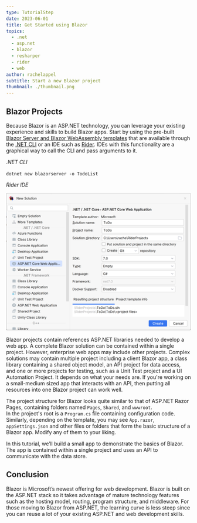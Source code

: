 ```yaml
---
type: TutorialStep
date: 2023-06-01
title: Get Started using Blazor
topics:
  - .net
  - asp.net
  - blazor
  - resharper
  - rider
  - web
author: rachelappel
subtitle: Start a new Blazor project
thumbnail: ./thumbnail.png
---
```


## Blazor Projects

Because Blazor is an ASP.NET technology, you can leverage your existing experience and skills to build Blazor apps. Start by using the pre-built [Blazor Server and Blazor WebAssembly templates](https://learn.microsoft.com/en-us/dotnet/core/tools/dotnet-new#arguments) that are available through the [.NET CLI](https://learn.microsoft.com/en-us/dotnet/core/tools/) or an IDE such as [Rider](https://jetbrains.com/rider).
IDEs with this functionality are a graphical way to call the CLI and pass arguments to it.

_.NET CLI_

`dotnet new blazorserver -o TodoList`

_Rider IDE_

![New Blazor project](1-new-project.png)

Blazor projects contain references ASP.NET libraries needed to develop a web app.
A complete Blazor solution can be contained within a single project. However, enterprise web apps may include other projects.
Complex solutions may contain multiple project including a client Blazor app, a class library containing a shared object model, an API project for data access, and one or more projects for testing, such as a Unit Test project and a UI Automation Project. It depends on what your needs are.
If you're working on a small-medium sized app that interacts with an API, then putting all resources into one Blazor project can work well.

The project structure for Blazor looks quite similar to that of ASP.NET Razor Pages, containing folders named `Pages`, `Shared`, and `wwwroot`.  
In the project's root is a `Program.cs` file containing configuration code. Similarly, depending on the template, you may see `App.razor`, `appSettings.json` and other files or folders that form the basic structure of a Blazor app. Modify any of them to your liking.

In this tutorial, we’ll build a small app to demonstrate the basics of Blazor. The app is contained within a single project and uses an API to communicate with the data store.

## Conclusion

Blazor is Microsoft’s newest offering for web development. Blazor is built on the ASP.NET stack so it takes advantage of mature technology features such as the hosting model, routing, program structure, and middleware. For those moving to Blazor from ASP.NET, the learning curve is less steep since you can reuse a lot of your existing ASP.NET and web development skills.
